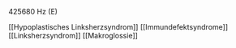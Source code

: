 425680 Hz (E)

[[Hypoplastisches Linksherzsyndrom]]
[[Immundefektsyndrome]]
[[Linksherzsyndrom]]
[[Makroglossie]]